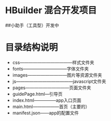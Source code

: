 # HBuilder 混合开发项目
##小助手（工具型）开发中

# 目录结构说明
* css————————————样式文件夹
* fonts——————————字体文件夹
* images—————————图片等资源文件夹
* js—————————————javascript文件夹
* pages——————————页面文件夹
* guidePage.html—引导页
* index.html—————app入口页面
* main.html——————首页（主要的）
* manifest.json——app的配置文件